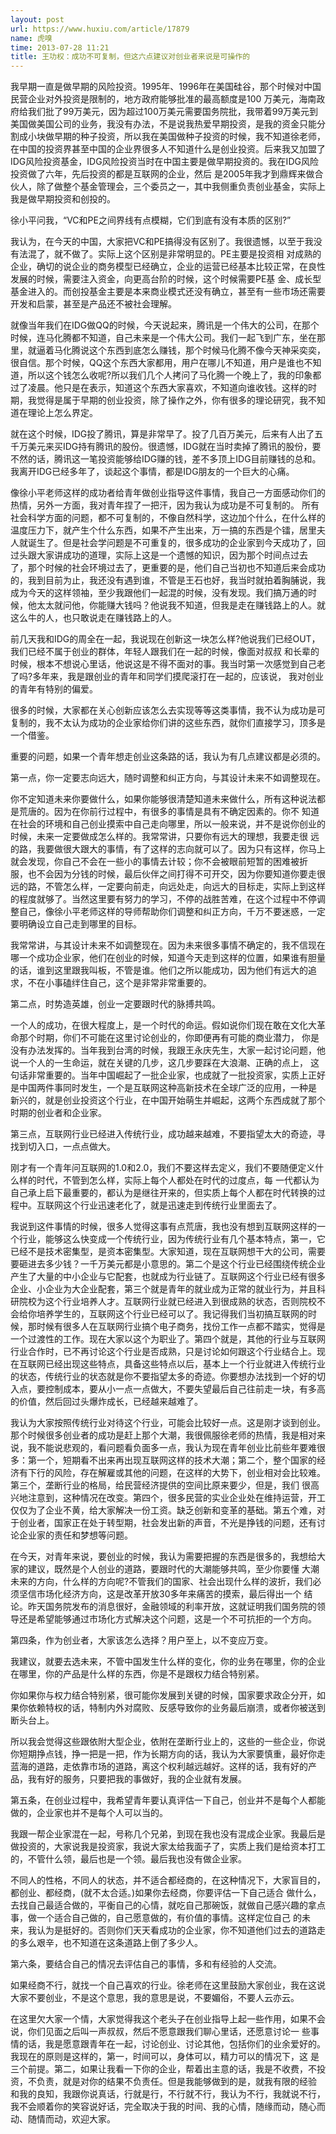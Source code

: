 ```yaml
---
layout: post
url: https://www.huxiu.com/article/17879
name: 虎嗅
time: 2013-07-28 11:21
title: 王功权：成功不可复制，但这六点建议对创业者来说是可操作的
---
```

我早期一直是做早期的风险投资。1995年、1996年在美国硅谷，那个时候对中国民营企业对外投资是限制的，地方政府能够批准的最高额度是100 万美元，海南政府给我们批了99万美元，因为超过100万美元需要国务院批，我带着99万美元到美国做美国公司的业务，我没有办法，不是说我热爱早期投资，是我的资金只能分割成小块做早期的种子投资，所以我在美国做种子投资的时候，我不知道徐老师，在中国的投资界甚至中国的企业界很多人不知道什么是创业投资。后来我又加盟了IDG风险投资基金，IDG风险投资当时在中国主要是做早期投资的。我在IDG风险投资做了六年，先后投资的都是互联网的企业，然后 是2005年我才到鼎辉来做合伙人，除了做整个基金管理会，三个委员之一，其中我侧重负责创业基金，实际上我是做早期投资和创投的。

徐小平问我，“VC和PE之间界线有点模糊，它们到底有没有本质的区别?”

我认为，在今天的中国，大家把VC和PE搞得没有区别了。我很遗憾，以至于我没有法混了，就不做了。实际上这个区别是非常明显的。PE主要是投资相 对成熟的企业，确切的说企业的商务模型已经确立，企业的运营已经基本比较正常，在良性发展的时候，需要注入资金，向更高台阶的时候，这个时候需要PE基 金、成长型基金进入的。而创投基金主要是本来商业模式还没有确立，甚至有一些市场还需要开发和启蒙，甚至是产品还不被社会理解。

就像当年我们在IDG做QQ的时候，今天说起来，腾讯是一个伟大的公司，在那个时候，连马化腾都不知道，自己未来是一个伟大公司。我们一起飞到广东，坐在那里，就逼着马化腾说这个东西到底怎么赚钱，那个时候马化腾不像今天神采奕奕，很自信。那个时候，QQ这个东西大家都用，用户在哪儿不知道，用户是谁也不知道，所以这个钱怎么收呢?所以我们几个人拷问了马化腾一个晚上了，我的印象都过了凌晨。他只是在表示，知道这个东西大家喜欢，不知道向谁收钱。这样的时期，我觉得是属于早期的创业投资，除了操作之外，你有很多的理论研究，我不知道在理论上怎么界定。

就在这个时候，IDG投了腾讯，算是非常早了。投了几百万美元，后来有人出了五千万美元来买IDG持有腾讯的股份。很遗憾，IDG就在当时卖掉了腾讯的股份，要不然的话，腾讯这一笔投资能够给IDG赚的钱，差不多顶上IDG目前赚钱的总和。我离开IDG已经多年了，谈起这个事情，都是IDG朋友的一个巨大的心痛。

像徐小平老师这样的成功者给青年做创业指导这件事情，我自己一方面感动你们的热情，另外一方面，我对青年捏了一把汗，因为我认为成功是不可复制的。 所有社会科学方面的问题，都不可复制的，不像自然科学，这边加个什么，在什么样的温度压力下，就产生个什么东西，如果不产生出来，万一搞的东西是个镭，居里夫人就诞生了。但是社会学问题是不可重复的，很多成功的企业家到今天成功了，回过头跟大家讲成功的道理，实际上这是一个遗憾的知识，因为那个时间点过去 了，那个时候的社会环境过去了，更重要的是，他们自己当初也不知道后来会成功的，我到目前为止，我还没有遇到谁，不管是王石也好，我当时就拍着胸脯说，我成为今天的这样领袖，至少我跟他们一起混的时候，没有发现。我们搞万通的时候，他太太就问他，你能赚大钱吗？他说我不知道，但我是走在赚钱路上的人。就这么牛的人，也只敢说走在赚钱路上的人。

前几天我和IDG的周全在一起，我说现在创新这一块怎么样?他说我们已经OUT，我们已经不属于创业的群体，年轻人跟我们在一起的时候，像面对叔叔 和长辈的时候，根本不想说心里话，他说这是不得不面对的事。我当时第一次感觉到自己老了吗?多年来，我是跟创业的青年和同学们摸爬滚打在一起的，应该说， 我对创业的青年有特别的偏爱。

很多的时候，大家都在关心创新应该怎么去实现等等这类事情，我不认为成功是可复制的，我不太认为成功的企业家给你们讲的这些东西，就你们直接学习，顶多是一个借鉴。

重要的问题，如果一个青年想走创业这条路的话，我认为有几点建议都是必须的。

第一点，你一定要志向远大，随时调整和纠正方向，与其设计未来不如调整现在。

你不定知道未来你要做什么，如果你能够很清楚知道未来做什么，所有这种说法都是荒唐的。因为在你前行过程中，有很多的事情是具有不确定因素的。你不 知道在社会的环境和自己创业摸索中自己走向哪里，所以一般来说，并不是说你创业的时候，未来一定要做成怎么样的。我常常讲，只要你有远大的理想，我要走很 远的路，我要做很大跟大的事情，有了这样的志向就可以了。因为只有这样，你马上就会发现，你自己不会在一些小的事情去计较；你不会被眼前短暂的困难被折 服，也不会因为分钱的时候，最后伙伴之间打得不可开交，因为你要知道你要走很远的路，不管怎么样，一定要向前走，向远处走，向远大的目标走，实际上到这样的程度就够了。当然这里要有努力的学习，不停的战胜苦难，在这个过程中不停调整自己，像徐小平老师这样的导师帮助你们调整和纠正方向，千万不要迷惑，一定 要明确设立自己走到哪里的目标。

我常常讲，与其设计未来不如调整现在。因为未来很多事情不确定的，我不信现在哪一个成功企业家，他们在创业的时候，知道今天走到这样的位置，如果谁有胆量的话，谁到这里跟我叫板，不管是谁。他们之所以能成功，因为他们有远大的追求，不在小事磕绊住自己，这个是非常非常重要的。

第二点，时势造英雄，创业一定要跟时代的脉搏共鸣。

一个人的成功，在很大程度上，是一个时代的命运。假如说你们现在敢在文化大革命那个时期，你们不可能在这里讨论创业的，你即便再有可能的商业潜力， 你是没有办法发挥的。当年我到台湾的时候，我跟王永庆先生，大家一起讨论问题，他说一个人的一生命运，就在关键的几步，这几步要踩在大浪潮、正确的点上， 这句话非常重要的。当年中国崛起了一批企业家，也成就了一批投资家，实质上正好是中国两件事同时发生，一个是互联网这种高新技术在全球广泛的应用，一种是 新兴的，就是创业投资这个行业，在中国开始萌生并崛起，这两个东西成就了那个时期的创业者和企业家。

第三点，互联网行业已经进入传统行业，成功越来越难，不要指望太大的奇迹，寻找到切入口，一点点做大。

刚才有一个青年问互联网的1.0和2.0，我们不要这样去定义，我们不要随便定义什么样的时代，不管到怎么样，实际上每个人都处在时代的过度点，每 一代都认为自己承上启下最重要的，都认为是继往开来的，但实质上每个人都在时代转换的过程中。互联网这个行业迅速老化了，就是迅速走到传统行业里面去了。

我说到这件事情的时候，很多人觉得这事有点荒唐，我也没有想到互联网这样的一个行业，能够这么快变成一个传统行业，因为传统行业有几个基本特点，第一，它已经不是技术密集型，是资本密集型。大家知道，现在互联网想干大的公司，需要要砸进去多少钱？一千万美元都是小意思的。第二个是这个行业已经围绕传统企业 产生了大量的中小企业与它配套，也就成为行业链了。互联网这个行业已经有很多企业、小企业为大企业配套，第三个就是青年的就业成为正常的就业行为，并且科研院校为这个行业培养人才。互联网行业就已经进入到很成熟的状态，否则院校不会给你培养学生的，互联网这个行业已经可以了。我记得我们当初搞互联网的时 候，那时候有很多人在互联网行业搞个电子商务，找份工作一点都不踏实，觉得是一个过渡性的工作。现在大家以这个为职业了。第四个就是，其他的行业与互联网 行业合作时，已不再讨论这个行业是否成熟，只是讨论如何跟这个行业结合上。现在互联网已经出现这些特点，具备这些特点以后，基本上一个行业就进入传统行业 的状态，传统行业的状态就是你不要指望太多的奇迹。你要想办法找到一个好的切入点，要控制成本，要从小一点一点做大，不要失望最后自己往前走一块，有多高 的价值，然后回过头爆炸成长，已经越来越难了。

我认为大家按照传统行业对待这个行业，可能会比较好一点。这是刚才谈到创业。那个时候很多创业者的成功是赶上那个大潮，我很佩服徐老师的热情，我是相对来说，我不能说悲观的，看问题看负面多一点，我认为现在青年创业比前些年要难很多：第一个，短期看不出来再出现互联网这样的技术大潮；第二个，整个国家的经济有下行的风险，存在解雇或其他的问题，在这样的大势下，创业相对会比较难。第三个，垄断行业的格局，给民营经济提供的空间比原来要少，但是，我们 很高兴地注意到，这种情况在改变。第四个，很多民营的实业企业处在维持运营，开工仅仅为了企业不黄，给大家解决一份工资。缺乏创新和变革的基础。第五个难，对于创业者，国家正在处于转型期，社会发出新的声音，不光是挣钱的问题，还有讨论企业家的责任和梦想等问题。

在今天，对青年来说，要创业的时候，我认为需要把握的东西是很多的，我想给大家的建议，既然是个人创业的道路，要跟时代的大潮能够共鸣，至少你要懂 大潮未来的方向，什么样的方向呢?不管我们的国家、社会出现什么样的波折，我们必须坚信市场化经济方向，这是改革开放30多年来痛苦的摸索，最后得出一个 结论。昨天国务院发布的消息很好，金融领域的利率开放，这就证明我们国务院的领导还是希望能够通过市场化方式解决这个问题，这是一个不可抗拒的一个方向。

第四条，作为创业者，大家该怎么选择？用户至上，以不变应万变。

我建议，就要去选未来，不管中国发生什么样的变化，你的业务在哪里，你的企业在哪里，你的产品是什么样的东西，你是不是跟权力结合特别紧。

你如果你与权力结合特别紧，很可能你发展到关键的时候，国家要求政企分开，如果你依赖特权的话，特制内外对腐败、反感导致你的业务最后崩溃，或者你被送到断头台上。

所以我会觉得这些跟依附大型企业，依附在垄断行业上的，这些的一些企业，你说你短期挣点钱，挣一把是一把，作为长期方向的话，我认为大家要慎重，最好你走蓝海的道路，走依靠市场的道路，离这个权利越远越好。这样的话，我有好的产品，我有好的服务，只要把我的事做好，我的企业就有发展。

第五条，在创业过程中，我希望青年要认真评估一下自己，创业并不是每个人都能做的，企业家也并不是每个人可以当的。

我跟一帮企业家混在一起，号称几个兄弟，到现在我也没有混成企业家。我最后是做投资的，大家说我是投资家，我说大家太给我面子了，实质上我们是给资本打工的，不管什么领，最后也是一个领。最后我也没有做企业家。

不同人的性格，不同人的状态，并不适合都经商的，在这种情况下，大家盲目的，都创业、都经商，(就不太合适。)如果你去经商，你要评估一下自己适合 做什么，去找自己最适合做的，平衡自己的心情，就吃自己那碗饭，就做自己感兴趣的拿点事，做一个适合自己做的，自己愿意做的，有价值的事情。这样定位自己 的未来，我认为是挺好的。否则你们天天看成功的企业家，你不知道他们过去的道路走的多么艰辛，也不知道在这条道路上倒了多少人。

第六条，要结合自己的情况去评估自己的事情，多和有经验的人交流。

如果经商不行，就找一个自己喜欢的行业。徐老师在这里鼓励大家创业，我在这说大家不要创业，不是这个意思，我的意思是说，不要媚俗，不要人云亦云。

在这里欠大家一个情，大家觉得我这个老头子在创业指导上起一些作用，如果不会说，你们见面之后叫一声叔叔，然后不愿意跟我们聊心里话，还愿意讨论一 些事情的话，我是愿意跟青年在一起，讨论创业、讨论其他，包括你们的业余爱好的。我现在的原则是这样的，第一，时间可以，身体可以，精力可以的情况下，这 是三个前提。第二，如果让我看一下你的企业，帮着出主意的话，我是不收费，不投资，不负责，就是对你的结果不负责任。但是我能够做到的是，就我有限的经验 和我的良知，我跟你说真话，行就是行，不行就不行，我认为不行，我就说不行，我不会顺着你的笑容说好话，完全取决于我的时间、我的心情，随缘而动，随心而动、随情而动，欢迎大家。

